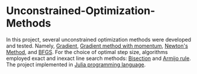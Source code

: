 # Unconstrained-Optimization-Methods 

In this project, several unconstrained optimization methods were developed and tested. Namely, [Gradient](https://en.wikipedia.org/wiki/Gradient_descent),
[Gradient method with momentum](https://machinelearningmastery.com/gradient-descent-with-momentum-from-scratch/), [Newton's Method](https://en.wikipedia.org/wiki/Newton%27s_method),
and [BFGS](https://en.wikipedia.org/wiki/Broyden%E2%80%93Fletcher%E2%80%93Goldfarb%E2%80%93Shanno_algorithm). 
For the choice of optimal step size, algorithms employed exact and inexact line search methods: [Bisection](https://en.wikipedia.org/wiki/Bisection_method) and
[Armijo rule](https://en.wikipedia.org/wiki/Wolfe_conditions#Armijo_rule_and_curvature). The project implemented in [Julia programming language](https://julialang.org/).
